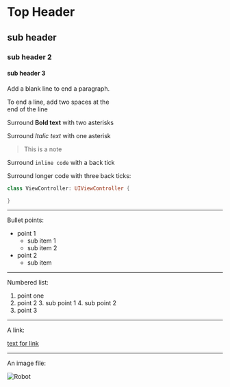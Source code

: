 # Top Header

## sub header

### sub header 2

#### sub header 3

Add a blank line to end a paragraph.

To end a line, 
add two spaces at the  
end of the line

Surround **Bold text** with two asterisks

Surround *Italic text* with one asterisk

> This is a note

Surround `inline code` with a back tick

Surround longer code with three back ticks:

```swift
class ViewController: UIViewController {

}
```
---

Bullet points:

* point 1
	* sub item 1
	* sub item 2
* point 2
	* sub item
	
---

Numbered list:

1. point one
2. point 2
	3. sub point 1
	4. sub point 2
5. point 3

---

A link:

[text for link](http://www.google.com)

---

An image file:

![Robot](http://www.google.com/images/errors/robot.png)


